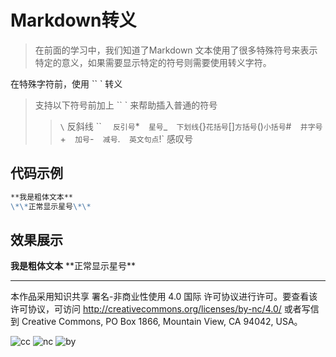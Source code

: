 # Markdown转义

> 在前面的学习中，我们知道了Markdown 文本使用了很多特殊符号来表示特定的意义，如果需要显示特定的符号则需要使用转义字符。

在特殊字符前，使用 `` ` 转义

> 支持以下符号前加上 `` ` 来帮助插入普通的符号
>
> > `\`   反斜线
> > `` `   反引号
> > `*`   星号
> > `_`   下划线
> > `{}` 花括号
> > `[]` 方括号
> > `()` 小括号
> > `#`   井字号
> > `+`   加号
> > `-`   减号
> > `.`   英文句点
> > `!`   感叹号

## 代码示例

```markdown
**我是粗体文本**
\*\*正常显示星号\*\*
```

## 效果展示

**我是粗体文本**
\*\*正常显示星号\*\*

***

本作品采用知识共享 署名-非商业性使用 4.0 国际 许可协议进行许可。要查看该许可协议，可访问 http://creativecommons.org/licenses/by-nc/4.0/ 或者写信到 Creative Commons, PO Box 1866, Mountain View, CA 94042, USA。

![cc](http://ice-kylin.gitee.io/icekylinfigurebed/images/PublicFile/License/cc-colourful.svg) ![nc](http://ice-kylin.gitee.io/icekylinfigurebed/images/PublicFile/License/nc-colourful.svg) ![by](http://ice-kylin.gitee.io/icekylinfigurebed/images/PublicFile/License/by-colourful.svg)